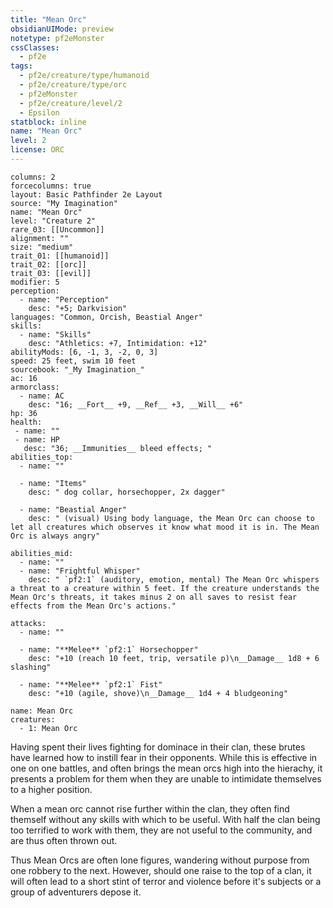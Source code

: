 ```yaml
---
title: "Mean Orc"
obsidianUIMode: preview
notetype: pf2eMonster
cssClasses:
  - pf2e
tags:
  - pf2e/creature/type/humanoid
  - pf2e/creature/type/orc
  - pf2eMonster
  - pf2e/creature/level/2
  - Epsilon
statblock: inline
name: "Mean Orc"
level: 2
license: ORC
---
```


```statblock
columns: 2
forcecolumns: true
layout: Basic Pathfinder 2e Layout
source: "My Imagination"
name: "Mean Orc"
level: "Creature 2"
rare_03: [[Uncommon]]
alignment: ""
size: "medium"
trait_01: [[humanoid]]
trait_02: [[orc]]
trait_03: [[evil]]
modifier: 5
perception:
  - name: "Perception"
    desc: "+5; Darkvision"
languages: "Common, Orcish, Beastial Anger"
skills:
  - name: "Skills"
    desc: "Athletics: +7, Intimidation: +12"
abilityMods: [6, -1, 3, -2, 0, 3]
speed: 25 feet, swim 10 feet
sourcebook: "_My Imagination_"
ac: 16
armorclass:
  - name: AC
    desc: "16; __Fort__ +9, __Ref__ +3, __Will__ +6"
hp: 36
health:
 - name: ""
 - name: HP
   desc: "36; __Immunities__ bleed effects; "
abilities_top:
  - name: ""

  - name: "Items"
    desc: " dog collar, horsechopper, 2x dagger"

  - name: "Beastial Anger"
    desc: " (visual) Using body language, the Mean Orc can choose to let all creatures which observes it know what mood it is in. The Mean Orc is always angry"

abilities_mid:
  - name: ""
  - name: "Frightful Whisper"
    desc: " `pf2:1` (auditory, emotion, mental) The Mean Orc whispers a threat to a creature within 5 feet. If the creature understands the Mean Orc's threats, it takes minus 2 on all saves to resist fear effects from the Mean Orc's actions."

attacks:
  - name: ""

  - name: "**Melee** `pf2:1` Horsechopper"
    desc: "+10 (reach 10 feet, trip, versatile p)\n__Damage__ 1d8 + 6 slashing"

  - name: "**Melee** `pf2:1` Fist"
    desc: "+10 (agile, shove)\n__Damage__ 1d4 + 4 bludgeoning"
```

```encounter-table
name: Mean Orc
creatures:
  - 1: Mean Orc

```


Having spent their lives fighting for dominace in their clan, these brutes have learned how to instill fear in their opponents. While this is effective in one on one battles, and often brings the mean orcs high into the hierachy, it presents a problem for them when they are unable to intimidate themselves to a higher position.

When a mean orc cannot rise further within the clan, they often find themself without any skills with which to be useful. With half the clan being too terrified to work with them, they are not useful to the community, and are thus often thrown out.

Thus Mean Orcs are often lone figures, wandering without purpose from one robbery to the next. However, should one raise to the top of a clan, it will often lead to a short stint of terror and violence before it's subjects or a group of adventurers depose it.

